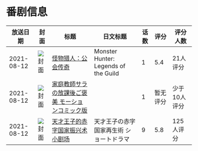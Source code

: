 # 番剧信息

|放送日期|封面|标题|日文标题|话数|评分|评分人数|
|---|---|---|---|---|---|---|
|2021-08-12|![封面](https://lain.bgm.tv/pic/cover/c/7a/f0/253630_I4Mdd.jpg)|[怪物猎人：公会传奇](https://bangumi.tv/subject/253630)|Monster Hunter: Legends of the Guild|1|5.4|21人评分|
|2021-08-12|![封面](https://bangumi.tv/img/no_icon_subject.png)|[家庭教師サラの放課後ご褒美 モーションコミック版](https://bangumi.tv/subject/356022)||1|暂无评分|少于10人评分|
|2021-08-12|![封面](https://lain.bgm.tv/pic/cover/c/2b/7a/368648_DF24V.jpg)|[天才王子的赤字国家振兴术 小剧场](https://bangumi.tv/subject/368648)|天才王子の赤字国家再生術 ショートドラマ|9|5.8|125人评分|
